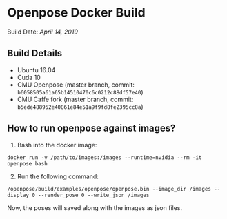 # Openpose Docker Build

Build Date: *April 14,  2019*

## Build Details

- Ubuntu 16.04
- Cuda 10
- CMU Openpose (master branch, commit: `b6058505a61a65b14510470c6c0212c88df57e40`)
- CMU Caffe fork (master branch, commit: `b5ede488952e40861e84e51a9f9fd8fe2395cc8a`)

## How to run openpose against images?

  1. Bash into the docker image:
  ```
  docker run -v /path/to/images:/images --runtime=nvidia --rm -it  openpose bash
  ```
  2. Run the following command:
  ```
  /openpose/build/examples/openpose/openpose.bin --image_dir /images --display 0 --render_pose 0 --write_json /images
  ```

  Now, the poses will saved along with the images as json files.
